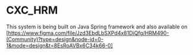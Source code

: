 # CXC_HRM 
This system is being built on Java Spring framework 
and also available on [https://www.figma.com/file/Jzd3EbdLbSXPd4x81DiQfg/HRM490-(Community)?type=design&node-id=0-1&mode=design&t=8EsRoAVBx6C34k66-0]
